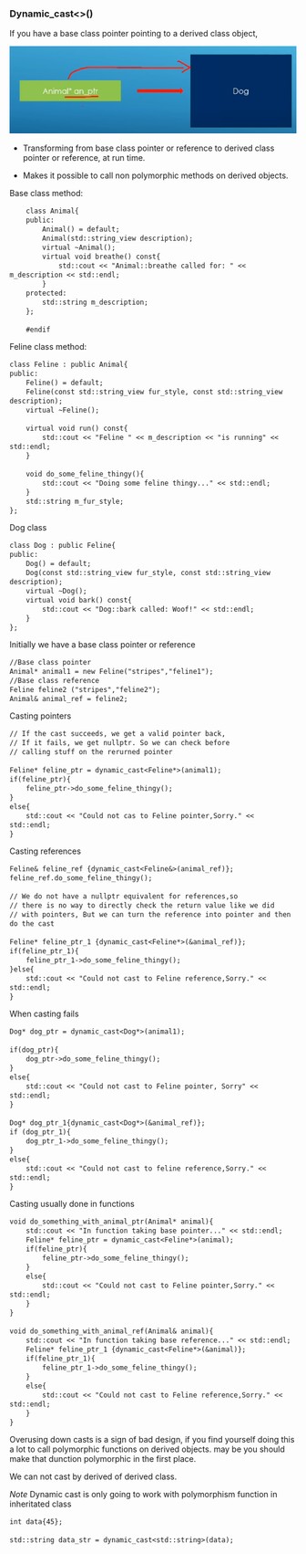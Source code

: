 ### Dynamic_cast<>()

If you have a base class pointer pointing to a derived class object,

![cap](./cap.png)

- Transforming from base class pointer or reference to derived class pointer or reference, at run time.

- Makes it possible to call non polymorphic methods on derived objects.

Base class method:
		
		class Animal{
		public:
			Animal() = default;
			Animal(std::string_view description);
			virtual ~Animal();
			virtual void breathe() const{
				std::cout << "Animal::breathe called for: " << m_description << std::endl;
			}
		protected:
			std::string m_description;
		};
		
		#endif

Feline class method:

	class Feline : public Animal{
	public:
		Feline() = default;
		Feline(const std::string_view fur_style, const std::string_view description);
		virtual ~Feline();

		virtual void run() const{
			std::cout << "Feline " << m_description << "is running" << std::endl;
		}

		void do_some_feline_thingy(){
			std::cout << "Doing some feline thingy..." << std::endl;
		}
		std::string m_fur_style;
	};

Dog class

	class Dog : public Feline{
	public:
		Dog() = default;
		Dog(const std::string_view fur_style, const std::string_view description);
		virtual ~Dog();
		virtual void bark() const{
			std::cout << "Dog::bark called: Woof!" << std::endl;
		}
	};

Initially we have a base class pointer or reference

	//Base class pointer
	Animal* animal1 = new Feline("stripes","feline1");
	//Base class reference
	Feline feline2 ("stripes","feline2");
	Animal& animal_ref = feline2;

Casting pointers

	// If the cast succeeds, we get a valid pointer back,
	// If it fails, we get nullptr. So we can check before
	// calling stuff on the rerurned pointer

	Feline* feline_ptr = dynamic_cast<Feline*>(animal1);
	if(feline_ptr){
		feline_ptr->do_some_feline_thingy();
	}
	else{
		std::cout << "Could not cas to Feline pointer,Sorry." << std::endl;
	}

Casting references

	Feline& feline_ref {dynamic_cast<Feline&>(animal_ref)};
	feline_ref.do_some_feline_thingy();
	
	// We do not have a nullptr equivalent for references,so
	// there is no way to directly check the return value like we did
	// with pointers, But we can turn the reference into pointer and then do the cast

	Feline* feline_ptr_1 {dynamic_cast<Feline*>(&animal_ref)};
	if(feline_ptr_1){
		feline_ptr_1->do_some_feline_thingy();
	}else{
		std::cout << "Could not cast to Feline reference,Sorry." << std::endl;
	}

When casting fails

	Dog* dog_ptr = dynamic_cast<Dog*>(animal1);

	if(dog_ptr){
		dog_ptr->do_some_feline_thingy();
	}
	else{
		std::cout << "Could not cast to Feline pointer, Sorry" << std::endl;
	}

	Dog* dog_ptr_1{dynamic_cast<Dog*>(&animal_ref)};
	if (dog_ptr_1){
		dog_ptr_1->do_some_feline_thingy();
	}
	else{
		std::cout << "Could not cast to feline reference,Sorry." << std::endl;
	}

Casting usually done in functions

	void do_something_with_animal_ptr(Animal* animal){
		std::cout << "In function taking base pointer..." << std::endl;
		Feline* feline_ptr = dynamic_cast<Feline*>(animal);
		if(feline_ptr){
			feline_ptr->do_some_feline_thingy();
		}
		else{
			std::cout << "Could not cast to Feline pointer,Sorry." << std::endl;
		}
	}

	void do_something_with_animal_ref(Animal& animal){
		std::cout << "In function taking base reference..." << std::endl;
		Feline* feline_ptr_1 {dynamic_cast<Feline*>(&animal)};
		if(feline_ptr_1){
			feline_ptr_1->do_some_feline_thingy();
		}
		else{
			std::cout << "Could not cast to Feline reference,Sorry." << std::endl;
		}
	}

Overusing down casts is a sign of bad design, if you find yourself doing this a lot to call polymorphic functions on derived objects. may be you should make that dunction polymorphic in the first place.

We can not cast by derived of derived class.

*Note* Dynamic cast is only going to work with polymorphism function in inheritated class

	int data{45};

	std::string data_str = dynamic_cast<std::string>(data);
